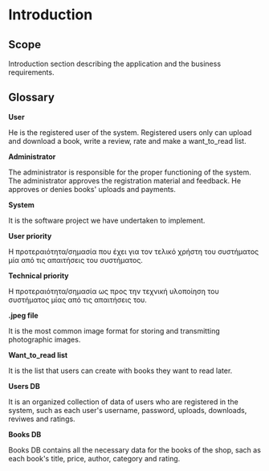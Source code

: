 # Introduction

## Scope

Introduction section describing the application and the business requirements.

## Glossary

**User**

He is the registered user of the system. Registered users only can upload and download a book, write a review, rate and make a want_to_read list. 

**Administrator** 

The administrator is responsible for the proper functioning of the system. The administrator approves the registration material and feedback. He approves or denies books' uploads and payments.

**System**

It is the software project we have undertaken to implement.

**User priority**

Η προτεραιότητα/σημασία που έχει για τον τελικό χρήστη του συστήματος μία από τις απαιτήσεις του συστήματος.

**Technical priority**

Η προτεραιότητα/σημασία ως προς την τεχνική υλοποίηση του συστήματος μίας από τις απαιτήσεις του.

**.jpeg file**

It is the most common image format for storing and transmitting photographic images.

**Want_to_read list**

It is the list that users can create with books they want to read later.

**Users DB**

It is an organized collection of data of users who are registered in the system, such as each user's username, password, uploads, downloads, reviwes and ratings.

**Books DB**

Books DB contains all the necessary data for the books of the shop, sach as each book's title, price, author, category and rating.

